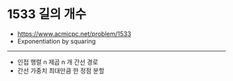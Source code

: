 # 1533 길의 개수

- https://www.acmicpc.net/problem/1533
- Exponentiation by squaring
---
- 인접 행렬 n 제곱 n 개 간선 경로
- 간선 가중치 최대만큼 한 정점 분할
